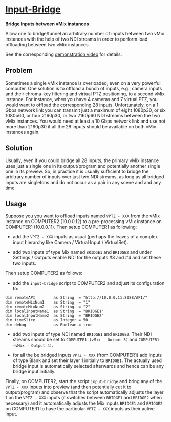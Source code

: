 
[Input-Bridge](input-bridge.vb)
===============================

**Bridge Inputs between vMix instances**

Allow one to bridge/tunnel an arbitrary number of inputs between two
vMix instances with the help of two NDI streams in order to perform load
offloading between two vMix instances.

See the corresponding [demonstration video](https://youtu.be/Y6MHAtpMYG8) for details.

Problem
-------

Sometimes a single vMix instance is overloaded, even on a very powerful
computer. One solution is to offload a bunch of inputs, e.g., camera
inputs and their chroma-key filtering and virtual PTZ positioning, to
a second vMix instance. For instance, when you have 4 cameras and 7
virtual PTZ, you would want to offload the corresponding 28 inputs.
Unfortunately, on a 1 Gbps network link you can transmit just a maximum
of eight 1080p30, or six 1080p60, or four 2160p30, or two 2160p60 NDI
streams between the two vMix instances. You would need at least a 10
Gbps network link and use not more than 2160p30 if all the 28 inputs
should be available on both vMix instances again.

Solution
--------

Usually, even if you could bridge all 28 inputs, the primary vMix
instance uses just a single one in its output/program and potentially
another single one in its preview. So, in practice it is usually
sufficient to bridge the arbitrary number of inputs over just two NDI
streams, as long as all bridged inputs are singletons and do not occur
as a pair in any scene and and any time.

Usage
-----

Suppose you you want to offload inputs named `VPTZ - XXX` from the vMix
instance on COMPUTER2 (10.0.0.12) to a pre-processing vMix instance on
COMPUTER1 (10.0.0.11). Then setup COMPUTER1 as following:

- add the `VPTZ - XXX` inputs as usual (perhaps the leaves of
  a complex input hierarchy like Camera / Virtual Input / VirtualSet).

- add two inputs of type Mix named `BRIDGE1` and `BRIDGE2` and
  under Settings / Outputs enable NDI for the outputs #3 and #4 and
  set these two inputs.

Then setup COMPUTER2 as follows:

- add the `input-bridge` script to COMPUTER2 and adjust its configuration to:

```
dim remoteAPI        as String  = "http://10.0.0.11:8088/API/"
dim remoteMixNum1    as String  = "1"
dim remoteMixNum2    as String  = "2"
dim localInputName1  as String  = "BRIDGE1"
dim localInputName2  as String  = "BRIDGE2"
dim timeSlice        as Integer = 50
dim debug            as Boolean = true
```

- add two inputs of type NDI named `BRIDGE1` and `BRIDGE2`. Their NDI
  streams should be set to `COMPUTER1 (vMix - Output 3)` and `COMPUTER1
  (vMix - Output 4)`.

- for all the be bridged inputs `VPTZ - XXX` (from COMPUTER1) add inputs of type Blank
  and set their layer 1 initially to `BRIDGE1`. The actually used bridge
  input is automatically selected afterwards and hence can be any bridge
  input initially.

Finally, on COMPUTER2, start the script `input-bridge` and bring any of
the `VPTZ - XXX` inputs into preview (and then potentially cut it to
output/program) and observe that the script automatically adjusts the
layer 1 on the `VPTZ - XXX` inputs (it switches between `BRIDGE1` and
`BRIDGE2` when necessary) and it automatically adjusts the Mix inputs
`BRIDGE1` and `BRIDGE2` on COMPUTER1 to have the particular `VPTZ - XXX`
inputs as their active input.

